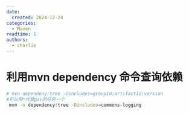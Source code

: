 ```yaml
---
date:
  created: 2024-12-24
categories:
  - Maven
readtime: 1
authors:
  - charlie
---
```

# 利用mvn dependency 命令查询依赖
```bash
# mvn dependeny:tree -Dincludes=groupId:artifactId:version
#可以用*代替gav的任何一个
 mvn -o dependency:tree -Dincludes=commons-logging 
```
